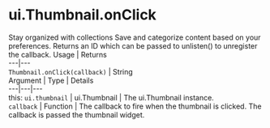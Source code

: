  
#  ui.Thumbnail.onClick
Stay organized with collections  Save and categorize content based on your preferences. 
Returns an ID which can be passed to unlisten() to unregister the callback.
Usage | Returns  
---|---  
`Thumbnail.onClick(callback)` | String  
Argument | Type | Details  
---|---|---  
this: `ui.thumbnail` | ui.Thumbnail | The ui.Thumbnail instance.  
`callback` | Function | The callback to fire when the thumbnail is clicked. The callback is passed the thumbnail widget.  

